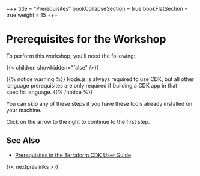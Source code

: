 +++
title = "Prerequisites"
bookCollapseSection = true
bookFlatSection = true
weight = 15
+++

# Prerequisites for the Workshop

To perform this workshop, you'll need the following:

{{< children showhidden="false" />}}

{{% notice warning %}}
Node.js is always required to use CDK, but all other language prerequisites
are only required if building a CDK app in that specific language.
{{% /notice %}}

You can skip any of these steps if you have these tools already installed on
your machine.

Click on the arrow to the right to continue to the first step.

## See Also

- [Prerequisites in the Terraform CDK User Guide](https://developer.hashicorp.com/terraform/tutorials/cdktf/cdktf-build#prerequisites)

{{< nextprevlinks >}}